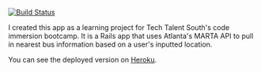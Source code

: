 [![Build Status](https://travis-ci.org/siakaramalegos/bus_me.svg?branch=test)](https://travis-ci.org/siakaramalegos/bus_me)

I created this app as a learning project for Tech Talent South's code immersion bootcamp.  It is a Rails app that uses Atlanta's MARTA API to pull in nearest bus information based on a user's inputted location.

You can see the deployed version on [Heroku](https://bus-me.herokuapp.com/).